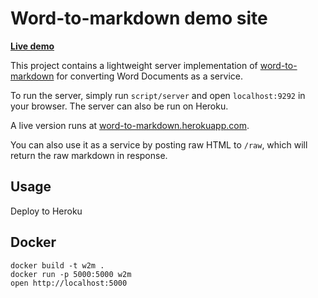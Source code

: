# Word-to-markdown demo site

**[Live demo](https://word-to-markdown.herokuapp.com/)**

This project contains a lightweight server implementation of [word-to-markdown](https://github.com/benbalter/word-to-markdown) for converting Word Documents as a service.

To run the server, simply run `script/server` and open `localhost:9292` in your browser. The server can also be run on Heroku.

A live version runs at [word-to-markdown.herokuapp.com](http://word-to-markdown.herokuapp.com).

You can also use it as a service by posting raw HTML to `/raw`, which will return the raw markdown in response.

## Usage

Deploy to Heroku

## Docker

```
docker build -t w2m .
docker run -p 5000:5000 w2m
open http://localhost:5000
```
